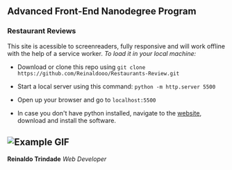 ## Advanced Front-End Nanodegree Program
### Restaurant Reviews

This site is acessible to screenreaders, fully responsive and will work offline with the help of a service worker.
*To load it in your local machine:*
* Download or clone this repo using `git clone https://github.com/Reinaldooo/Restaurants-Review.git`
* Start a local server using this command: `python -m http.server 5500`
* Open up your browser and go to `localhost:5500`

* In case you don't have python installed, navigate to the [website](https://www.python.org/), download and install the software.


![Example GIF](/Example.gif)
--
**Reinaldo Trindade**
*Web Developer*